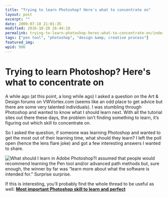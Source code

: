 ```yaml
---
title: "Trying to learn Photoshop? Here's what to concentrate on"
layout: post
excerpt: ""
date: 2009-07-10 21:01:35
modified: 2016-10-20 16:44:18
permalink: trying-to-learn-photoshop-heres-what-to-concentrate-on/index.html
tags: ["pen tool", "photoshop", "design &amp; creative process"]
featured_img: 
wpid: 906
---
```


# Trying to learn Photoshop? Here's what to concentrate on

A while ago (at this point, a long while ago) I asked a question on the Art &amp; Design forums on VWVortex.com (seems like an odd place to get advice but there are some very talented individuals). I was stumbling through Photoshop and wanted to know what I should learn next. With all the tutorial sites out there these days, the problem isn’t finding something to learn, it’s figuring out which skill to concentrate on.

So I asked the question, if someone was learning Photoshop and wanted to get the most out of their learning time, what should they learn? I left the poll open (hence the lens flare joke) and got a few interesting answers I wanted to share.

![What should I learn in Adobe Photoshop?](/_images/2009/07/PS_poll.jpg "What should I learn in Adobe Photoshop?")I assumed that people would recommend learning the Pen tool and/or advanced path methods but, sure enough, the winner by far was “learn more about what the software is intended for.” Surprise surprise.

If this is interesting, you’ll probably find the whole thread to be useful as well: [**Most important Photoshop skill to learn and perfect**](http://forums.vwvortex.com/zerothread?id=4153737)